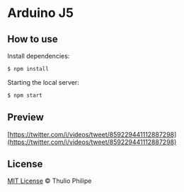 # Arduino J5

## How to use

Install dependencies:

```bash
$ npm install
```

Starting the local server:

```bash
$ npm start
```

## Preview
[https://twitter.com/i/videos/tweet/859229441112887298](https://twitter.com/i/videos/tweet/859229441112887298)


## License

[MIT License](https://thulioph.mit-license.org) © Thulio Philipe